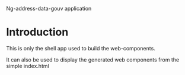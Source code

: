 Ng-address-data-gouv application

# Introduction

This is only the shell app used to build the web-components.

It can also be used to display the generated web components from the simple index.html
